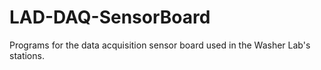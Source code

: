 # LAD-DAQ-SensorBoard
Programs for the data acquisition sensor board used in the Washer Lab's stations. 
